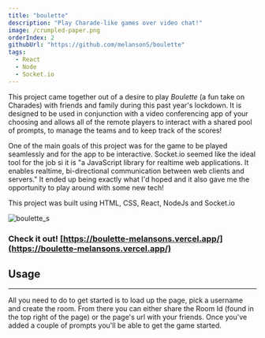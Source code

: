 ```yaml
---
title: "boulette"
description: "Play Charade-like games over video chat!"
image: /crumpled-paper.png
orderIndex: 2
githubUrl: "https://github.com/melansonS/boulette"
tags:
  - React
  - Node
  - Socket.io
---
```


This project came together out of a desire to play _Boulette_ (a fun take on Charades) with friends and family during this past year's lockdown. It is designed to be used in conjunction with a video conferencing app of your choosing and allows all of the remote players to interact with a shared pool of prompts, to manage the teams and to keep track of the scores!

One of the main goals of this project was for the game to be played seamlessly and for the app to be interactive. Socket.io seemed like the ideal tool for the job si it is "a JavaScript library for realtime web applications. It enables realtime, bi-directional communication between web clients and servers." It ended up being exactly what I'd hoped and it also gave me the opportunity to play around with some new tech!

This project was built using HTML, CSS, React, NodeJs and Socket.io

![boulette_s](https://user-images.githubusercontent.com/47112463/121429481-f7f63900-c944-11eb-8fc9-3c0204bfdd38.png)

### Check it out! [https://boulette-melansons.vercel.app/](https://boulette-melansons.vercel.app/)

## Usage

---

All you need to do to get started is to load up the page, pick a username and create the room. From there you can either share the Room Id (found in the top right of the page) or the page's url with your friends. Once you've added a couple of prompts you'll be able to get the game started.
